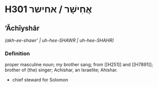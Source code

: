 # H301 אֲחִישָׁר / אחישר

## ʼĂchîyshâr

_(akh-ee-shawr' | uh-hee-SHAWR | uh-hee-SHAHR)_

### Definition

proper masculine noun; my brother sang; from [[H251]] and [[H7891]]; brother of (the) singer; Achishar, an Israelite; Ahishar.

- chief steward for Solomon
